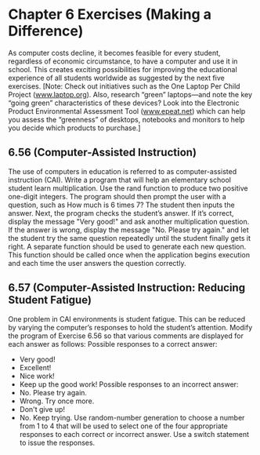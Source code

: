 # Chapter 6 Exercises (Making a Difference)

As computer costs decline, it becomes feasible for every student, regardless of economic circumstance,
to have a computer and use it in school. This creates exciting possibilities for improving the
educational experience of all students worldwide as suggested by the next five exercises. [Note:
Check out initiatives such as the One Laptop Per Child Project (www.laptop.org). Also, research
“green” laptops—and note the key “going green” characteristics of these devices? Look into the
Electronic Product Environmental Assessment Tool (www.epeat.net) which can help you assess the
“greenness” of desktops, notebooks and monitors to help you decide which products to purchase.]

## 6.56 (Computer-Assisted Instruction) 
The use of computers in education is referred to as computer-assisted 
instruction (CAI). Write a program that will help an elementary school student learn
multiplication. Use the rand function to produce two positive one-digit integers. The program
should then prompt the user with a question, such as
        How much is 6 times 7?
The student then inputs the answer. Next, the program checks the student’s answer. If it’s correct,
display the message "Very good!" and ask another multiplication question. If the answer is wrong,
display the message "No. Please try again." and let the student try the same question repeatedly
until the student finally gets it right. A separate function should be used to generate each new question. 
This function should be called once when the application begins execution and each time the
user answers the question correctly.

## 6.57 (Computer-Assisted Instruction: Reducing Student Fatigue) 
One problem in CAI environments is student fatigue. This can be reduced by varying the computer’s 
responses to hold the student’s attention. Modify the program of Exercise 6.56 so that various comments 
are displayed for each answer as follows:
Possible responses to a correct answer:
- Very good!
- Excellent!
- Nice work!
- Keep up the good work!
Possible responses to an incorrect answer:
- No. Please try again.
- Wrong. Try once more.
- Don't give up!
- No. Keep trying.
Use random-number generation to choose a number from 1 to 4 that will be used to select one of the 
four appropriate responses to each correct or incorrect answer. Use a switch statement to issue 
the responses.